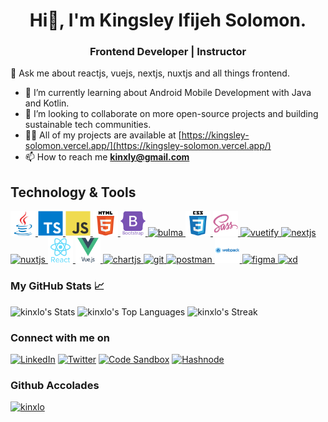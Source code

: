 # <div align = "center">Hi👋, I'm Kingsley Ifijeh Solomon.

<h3 align="center">Frontend Developer | Instructor</h3>
<p>💬 Ask me about reactjs, vuejs, nextjs, nuxtjs and all things frontend.</p>
</div>

- 🌱 I’m currently learning about Android Mobile Development with Java and Kotlin.
- 👯 I’m looking to collaborate on more open-source projects and building sustainable tech communities.
- 👨‍💻 All of my projects are available at [https://kingsley-solomon.vercel.app/](https://kingsley-solomon.vercel.app/)
- 📫 How to reach me **kinxly@gmail.com**

## Technology & Tools

<div>
<a href="https://www.java.com" target="_blank" rel="noreferrer"> <img src="https://raw.githubusercontent.com/devicons/devicon/master/icons/java/java-original.svg" alt="java" width=40" height=40"/> </a>
<a href="https://www.typescriptlang.org/" target="_blank" rel="noreferrer"> <img src="https://raw.githubusercontent.com/devicons/devicon/master/icons/typescript/typescript-original.svg" alt="typescript" width=40" height=40"/>
<a href="https://developer.mozilla.org/en-US/docs/Web/JavaScript" target="_blank" rel="noreferrer"> <img src="https://raw.githubusercontent.com/devicons/devicon/master/icons/javascript/javascript-original.svg" alt="javascript"width=40" height=40"/> </a>
<a href="https://www.w3.org/html/" target="_blank" rel="noreferrer"> <img src="https://raw.githubusercontent.com/devicons/devicon/master/icons/html5/html5-original-wordmark.svg" alt="html5" width=40" height=40"/> </a>
<a href="https://getbootstrap.com" target="_blank" rel="noreferrer"> <img src="https://raw.githubusercontent.com/devicons/devicon/master/icons/bootstrap/bootstrap-plain-wordmark.svg" alt="bootstrap" width=40" height=40"/> </a>
<a href="https://bulma.io/" target="_blank" rel="noreferrer"> <img src="https://raw.githubusercontent.com/gilbarbara/logos/804dc257b59e144eaca5bc6ffd16949752c6f789/logos/bulma.svg" alt="bulma" width=40" height=40"/> </a>
<a href="https://www.w3schools.com/css/" target="_blank" rel="noreferrer"> <img src="https://raw.githubusercontent.com/devicons/devicon/master/icons/css3/css3-original-wordmark.svg" alt="css3" width=40" height=40"/> </a>
<a href="https://sass-lang.com" target="_blank" rel="noreferrer"> <img src="https://raw.githubusercontent.com/devicons/devicon/master/icons/sass/sass-original.svg" alt="sass" width=40" height=40"/> </a>
<a href="https://vuetifyjs.com/en/" target="_blank" rel="noreferrer"> <img src="https://bestofjs.org/logos/vuetify.svg" alt="vuetify" width=40" height=40"/> </a>
<a href="https://nextjs.org/" target="_blank" rel="noreferrer"> <img src="https://cdn.worldvectorlogo.com/logos/nextjs-2.svg" alt="nextjs" width=40" height=40"/> </a>
<a href="https://nuxtjs.org/" target="_blank" rel="noreferrer"> <img src="https://www.vectorlogo.zone/logos/nuxtjs/nuxtjs-icon.svg" alt="nuxtjs" width=40" height=40"/> </a>
<a href="https://reactjs.org/" target="_blank" rel="noreferrer"> <img src="https://raw.githubusercontent.com/devicons/devicon/master/icons/react/react-original-wordmark.svg" alt="react" width=40" height=40"/> </a>
<a href="https://vuejs.org/" target="_blank" rel="noreferrer"> <img src="https://raw.githubusercontent.com/devicons/devicon/master/icons/vuejs/vuejs-original-wordmark.svg" alt="vuejs" width=40" height=40"/> </a>
<a href="https://www.chartjs.org" target="_blank" rel="noreferrer"> <img src="https://www.chartjs.org/media/logo-title.svg" alt="chartjs" width=40" height=40"/> </a>
<a href="https://git-scm.com/" target="_blank" rel="noreferrer"> <img src="https://www.vectorlogo.zone/logos/git-scm/git-scm-icon.svg" alt="git" width=40" height=40"/> </a>
<a href="https://postman.com" target="_blank" rel="noreferrer"> <img src="https://www.vectorlogo.zone/logos/getpostman/getpostman-icon.svg" alt="postman" width=40" height=40"/> </a>
</a>
<a href="https://webpack.js.org" target="_blank" rel="noreferrer"> <img src="https://raw.githubusercontent.com/devicons/devicon/d00d0969292a6569d45b06d3f350f463a0107b0d/icons/webpack/webpack-original-wordmark.svg" alt="webpack"width=40" height=40"/> </a>
<a href="https://www.figma.com/" target="_blank" rel="noreferrer"> <img src="https://www.vectorlogo.zone/logos/figma/figma-icon.svg" alt="figma" width=40" height=40"/> </a>
<a href="https://www.adobe.com/products/xd.html" target="_blank" rel="noreferrer"> <img src="https://cdn.worldvectorlogo.com/logos/adobe-xd.svg" alt="xd" width=40" height=40"/> </a>
</div>

### My GitHub Stats &#x1f4c8;

![kinxlo's Stats](https://github-readme-stats.vercel.app/api?username=kinxlo&theme=gotham&show_icons=true&hide_border=true&count_private=true)
![kinxlo's Top Languages](https://github-readme-stats.vercel.app/api/top-langs/?username=kinxlo&theme=gotham&show_icons=true&hide_border=true&layout=compact)
![kinxlo's Streak](https://github-readme-streak-stats.herokuapp.com/?user=kinxlo&theme=gotham&hide_border=true)

### Connect with me on

<a href="https://www.linkedin.com/in/kingsley-solomon-b90339b2/">![LinkedIn](https://img.shields.io/badge/LinkedIn-0077B5?style=for-the-badge&logo=linkedin&logoColor=white)</a>
<a href="https://twitter.com/kinxlo">![Twitter](https://img.shields.io/badge/Twitter-1DA1F2?style=for-the-badge&logo=twitter&logoColor=white)</a>
<a href="https://codesandbox.com/kinxlo">![Code Sandbox](https://img.shields.io/badge/Codesandbox-000000?style=for-the-badge&logo=CodeSandbox&logoColor=white)</a>
<a href="https://hashnode.com/@GuyInAChair">![Hashnode](https://img.shields.io/badge/Hashnode-2962FF?style=for-the-badge&logo=hashnode&logoColor=white)</a>

### Github Accolades

<p align="left"> <a href="https://github.com/ryo-ma/github-profile-trophy"><img src="https://github-profile-trophy.vercel.app/?username=kinxlo&margin-w=10&margin-h=10" alt="kinxlo" /></a> </p>
<!-- <p align="left"> <a href="https://twitter.com/kinxlo" target="blank"><img src="https://img.shields.io/twitter/follow/kinxlo?logo=twitter&style=for-the-badge" alt="kinxlo" /></a> </p> -->
